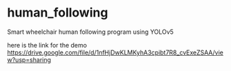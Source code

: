 # human_following

Smart wheelchair human following program using YOLOv5

here is the link for the demo https://drive.google.com/file/d/1nfHjDwKLMKyhA3cpibt7R8_cvExeZSAA/view?usp=sharing
